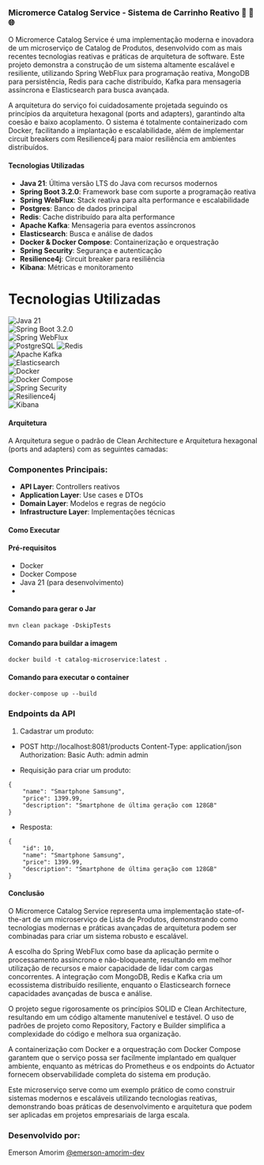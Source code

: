 ### Micromerce Catalog Service - Sistema de Carrinho Reativo 🚀 🔄 🌐

O Micromerce Catalog Service é uma implementação moderna e inovadora de um microserviço de Catalog de Produtos, desenvolvido com as mais recentes tecnologias reativas e práticas de arquitetura de software. Este projeto demonstra a construção de um sistema altamente escalável e resiliente, utilizando Spring WebFlux para programação reativa, MongoDB para persistência, Redis para cache distribuído, Kafka para mensageria assíncrona e Elasticsearch para busca avançada.

A arquitetura do serviço foi cuidadosamente projetada seguindo os princípios da arquitetura hexagonal (ports and adapters), garantindo alta coesão e baixo acoplamento. O sistema é totalmente containerizado com Docker, facilitando a implantação e escalabilidade, além de implementar circuit breakers com Resilience4j para maior resiliência em ambientes distribuídos.


#### Tecnologias Utilizadas

- **Java 21**: Última versão LTS do Java com recursos modernos
- **Spring Boot 3.2.0**: Framework base com suporte a programação reativa
- **Spring WebFlux**: Stack reativa para alta performance e escalabilidade
- **Postgres**: Banco de dados principal
- **Redis**: Cache distribuído para alta performance
- **Apache Kafka**: Mensageria para eventos assíncronos
- **Elasticsearch**: Busca e análise de dados
- **Docker & Docker Compose**: Containerização e orquestração
- **Spring Security**: Segurança e autenticação
- **Resilience4j**: Circuit breaker para resiliência
- **Kibana**: Métricas e monitoramento

# Tecnologias Utilizadas

![Java 21](https://img.shields.io/badge/Java-21.0.1-%23ED8B00?logo=openjdk&logoColor=white)  
![Spring Boot 3.2.0](https://img.shields.io/badge/Spring%20Boot-3.2.0-%236DB33F?logo=springboot&logoColor=white)  
![Spring WebFlux](https://img.shields.io/badge/Spring%20WebFlux-Reactive-%236DB33F?logo=springboot&logoColor=white)  
![PostgreSQL](https://img.shields.io/badge/-PostgreSQL-4169E1?style=for-the-badge&logo=postgresql&logoColor=white)
![Redis](https://img.shields.io/badge/Redis-Cache-%23DC382D?logo=redis&logoColor=white)  
![Apache Kafka](https://img.shields.io/badge/Apache%20Kafka-Messaging-%230D3646?logo=apachekafka&logoColor=white)  
![Elasticsearch](https://img.shields.io/badge/Elasticsearch-Search%20%26%20Analytics-%23005571?logo=elasticsearch&logoColor=white)  
![Docker](https://img.shields.io/badge/Docker-Containerization-%232496ED?logo=docker&logoColor=white)  
  ![Docker Compose](https://img.shields.io/badge/Docker%20Compose-Orchestration-%232496ED?logo=docker&logoColor=white)  
![Spring Security](https://img.shields.io/badge/Spring%20Security-Authentication-%236DB33F?logo=springsecurity&logoColor=white)  
![Resilience4j](https://img.shields.io/badge/Resilience4j-Circuit%20Breaker-%23D62B00?logo=java&logoColor=white)  
![Kibana](https://img.shields.io/badge/Kibana-Metrics%20%26%20Monitoring-%23005571?logo=kibana&logoColor=white)  


#### Arquitetura

A  Arquitetura segue o padrão de Clean Architecture e Arquitetura hexagonal (ports and adapters) com as seguintes camadas:


### Componentes Principais:
- **API Layer**: Controllers reativos
- **Application Layer**: Use cases e DTOs
- **Domain Layer**: Modelos e regras de negócio
- **Infrastructure Layer**: Implementações técnicas



#### Como Executar

#### Pré-requisitos
- Docker
- Docker Compose
- Java 21 (para desenvolvimento)
- 


#### Comando para gerar o Jar

```
mvn clean package -DskipTests
```

#### Comando para buildar a imagem

```
docker build -t catalog-microservice:latest .
```

#### Comando para executar o container

```
docker-compose up --build
```




### Endpoints da API
1. Cadastrar um produto:

- POST http://localhost:8081/products
Content-Type: application/json
Authorization: Basic Auth:  admin admin

- Requisição para criar um produto:
```
{
    "name": "Smartphone Samsung",
    "price": 1399.99,
    "description": "Smartphone de última geração com 128GB"
}
```

- Resposta:
```
{
    "id": 10,
    "name": "Smartphone Samsung",
    "price": 1399.99,
    "description": "Smartphone de última geração com 128GB"
}
```




#### Conclusão

O Micromerce Catalog Service representa uma implementação state-of-the-art de um microserviço de Lista de Produtos, demonstrando como tecnologias modernas e práticas avançadas de arquitetura podem ser combinadas para criar um sistema robusto e escalável.

A escolha do Spring WebFlux como base da aplicação permite o processamento assíncrono e não-bloqueante, resultando em melhor utilização de recursos e maior capacidade de lidar com cargas concorrentes. A integração com MongoDB, Redis e Kafka cria um ecossistema distribuído resiliente, enquanto o Elasticsearch fornece capacidades avançadas de busca e análise.

O projeto segue rigorosamente os princípios SOLID e Clean Architecture, resultando em um código altamente manutenível e testável. O uso de padrões de projeto como Repository, Factory e Builder simplifica a complexidade do código e melhora sua organização.

A containerização com Docker e a orquestração com Docker Compose garantem que o serviço possa ser facilmente implantado em qualquer ambiente, enquanto as métricas do Prometheus e os endpoints do Actuator fornecem observabilidade completa do sistema em produção.

Este microserviço serve como um exemplo prático de como construir sistemas modernos e escaláveis utilizando tecnologias reativas, demonstrando boas práticas de desenvolvimento e arquitetura que podem ser aplicadas em projetos empresariais de larga escala.



### Desenvolvido por:

Emerson Amorim [@emerson-amorim-dev](https://www.linkedin.com/in/emerson-amorim-dev/)
